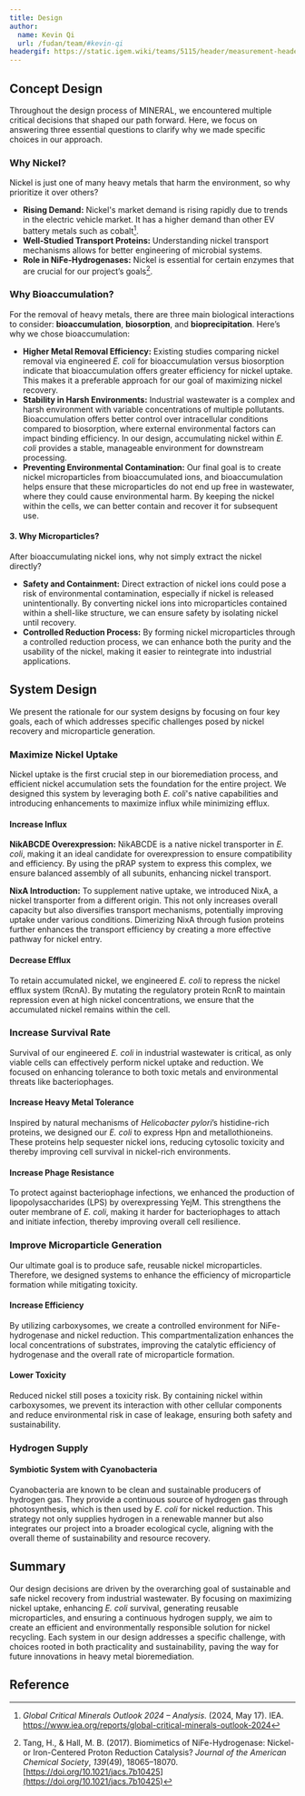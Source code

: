 ```yaml
---
title: Design
author:
  name: Kevin Qi
  url: /fudan/team/#kevin-qi
headergif: https://static.igem.wiki/teams/5115/header/measurement-header.gif
---
```


## Concept Design

Throughout the design process of MINERAL, we encountered multiple critical decisions that shaped our path forward. Here, we focus on answering three essential questions to clarify why we made specific choices in our approach.

### Why Nickel?
Nickel is just one of many heavy metals that harm the environment, so why prioritize it over others?

- **Rising Demand:** Nickel's market demand is rising rapidly due to trends in the electric vehicle market. It has a higher demand than other EV battery metals such as cobalt[^1].
- **Well-Studied Transport Proteins:** Understanding nickel transport mechanisms allows for better engineering of microbial systems.
- **Role in NiFe-Hydrogenases:** Nickel is essential for certain enzymes that are crucial for our project’s goals[^2].



### Why Bioaccumulation?
For the removal of heavy metals, there are three main biological interactions to consider: **bioaccumulation**, **biosorption**, and **bioprecipitation**. Here’s why we chose bioaccumulation:

- **Higher Metal Removal Efficiency:** Existing studies comparing nickel removal via engineered *E. coli* for bioaccumulation versus biosorption indicate that bioaccumulation offers greater efficiency for nickel uptake. This makes it a preferable approach for our goal of maximizing nickel recovery.
- **Stability in Harsh Environments:** Industrial wastewater is a complex and harsh environment with variable concentrations of multiple pollutants. Bioaccumulation offers better control over intracellular conditions compared to biosorption, where external environmental factors can impact binding efficiency. In our design, accumulating nickel within *E. coli* provides a stable, manageable environment for downstream processing.
- **Preventing Environmental Contamination:** Our final goal is to create nickel microparticles from bioaccumulated ions, and bioaccumulation helps ensure that these microparticles do not end up free in wastewater, where they could cause environmental harm. By keeping the nickel within the cells, we can better contain and recover it for subsequent use.



#### 3. Why Microparticles?

After bioaccumulating nickel ions, why not simply extract the nickel directly?

- **Safety and Containment:** Direct extraction of nickel ions could pose a risk of environmental contamination, especially if nickel is released unintentionally. By converting nickel ions into microparticles contained within a shell-like structure, we can ensure safety by isolating nickel until recovery.
- **Controlled Reduction Process:** By forming nickel microparticles through a controlled reduction process, we can enhance both the purity and the usability of the nickel, making it easier to reintegrate into industrial applications.





## System Design

We present the rationale for our system designs by focusing on four key goals, each of which addresses specific challenges posed by nickel recovery and microparticle generation.

### Maximize Nickel Uptake

Nickel uptake is the first crucial step in our bioremediation process, and efficient nickel accumulation sets the foundation for the entire project. We designed this system by leveraging both *E. coli*'s native capabilities and introducing enhancements to maximize influx while minimizing efflux.

#### Increase Influx

**NikABCDE Overexpression:** NikABCDE is a native nickel transporter in *E. coli*, making it an ideal candidate for overexpression to ensure compatibility and efficiency. By using the pRAP system to express this complex, we ensure balanced assembly of all subunits, enhancing nickel transport.

**NixA Introduction:** To supplement native uptake, we introduced NixA, a nickel transporter from a different origin. This not only increases overall capacity but also diversifies transport mechanisms, potentially improving uptake under various conditions. Dimerizing NixA through fusion proteins further enhances the transport efficiency by creating a more effective pathway for nickel entry.

#### Decrease Efflux

To retain accumulated nickel, we engineered *E. coli* to repress the nickel efflux system (RcnA). By mutating the regulatory protein RcnR to maintain repression even at high nickel concentrations, we ensure that the accumulated nickel remains within the cell.



### Increase Survival Rate
Survival of our engineered *E. coli* in industrial wastewater is critical, as only viable cells can effectively perform nickel uptake and reduction. We focused on enhancing tolerance to both toxic metals and environmental threats like bacteriophages.

#### Increase Heavy Metal Tolerance

Inspired by natural mechanisms of *Helicobacter pylori*’s histidine-rich proteins, we designed our *E. coli* to express Hpn and metallothioneins. These proteins help sequester nickel ions, reducing cytosolic toxicity and thereby improving cell survival in nickel-rich environments.

#### Increase Phage Resistance

To protect against bacteriophage infections, we enhanced the production of lipopolysaccharides (LPS) by overexpressing YejM. This strengthens the outer membrane of *E. coli*, making it harder for bacteriophages to attach and initiate infection, thereby improving overall cell resilience.



### Improve Microparticle Generation

Our ultimate goal is to produce safe, reusable nickel microparticles. Therefore, we designed systems to enhance the efficiency of microparticle formation while mitigating toxicity.

#### Increase Efficiency

By utilizing carboxysomes, we create a controlled environment for NiFe-hydrogenase and nickel reduction. This compartmentalization enhances the local concentrations of substrates, improving the catalytic efficiency of hydrogenase and the overall rate of microparticle formation.

#### Lower Toxicity

Reduced nickel still poses a toxicity risk. By containing nickel within carboxysomes, we prevent its interaction with other cellular components and reduce environmental risk in case of leakage, ensuring both safety and sustainability.




### Hydrogen Supply
#### Symbiotic System with Cyanobacteria

Cyanobacteria are known to be clean and sustainable producers of hydrogen gas. They provide a continuous source of hydrogen gas through photosynthesis, which is then used by *E. coli* for nickel reduction. This strategy not only supplies hydrogen in a renewable manner but also integrates our project into a broader ecological cycle, aligning with the overall theme of sustainability and resource recovery.

## Summary

Our design decisions are driven by the overarching goal of sustainable and safe nickel recovery from industrial wastewater. By focusing on maximizing nickel uptake, enhancing *E. coli* survival, generating reusable microparticles, and ensuring a continuous hydrogen supply, we aim to create an efficient and environmentally responsible solution for nickel recycling. Each system in our design addresses a specific challenge, with choices rooted in both practicality and sustainability, paving the way for future innovations in heavy metal bioremediation.

## Reference

[^1]:*Global Critical Minerals Outlook 2024 – Analysis*. (2024, May 17). IEA. https://www.iea.org/reports/global-critical-minerals-outlook-2024
[^2]:Tang, H., & Hall, M. B. (2017). Biomimetics of NiFe-Hydrogenase: Nickel- or Iron-Centered Proton Reduction Catalysis? *Journal of the American Chemical Society*, *139*(49), 18065–18070. [https://doi.org/10.1021/jacs.7b10425](https://doi.org/10.1021/jacs.7b10425)
[^3]:Diep, P., Leo Shen, H., Wiesner, J. A., Mykytczuk, N., Papangelakis, V., Yakunin, A. F., & Mahadevan, R. (2023). Engineered nickel bioaccumulation in Escherichia coli by NikABCDE transporter and metallothionein overexpression. *Engineering in Life Sciences*, *23*(7), 2200133. [https://doi.org/10.1002/elsc.202200133](https://doi.org/10.1002/elsc.202200133)
[^4]:Saffar, B., Yakhchali, B., & Arbabi, M. (2007). Development of a Bacterial Surface Display of Hexahistidine Peptide Using CS3 Pili for Bioaccumulation of Heavy Metals. *Current Microbiology*, *55*(4), 273–277. [https://doi.org/10.1007/s00284-005-0511-2](https://doi.org/10.1007/s00284-005-0511-2)

